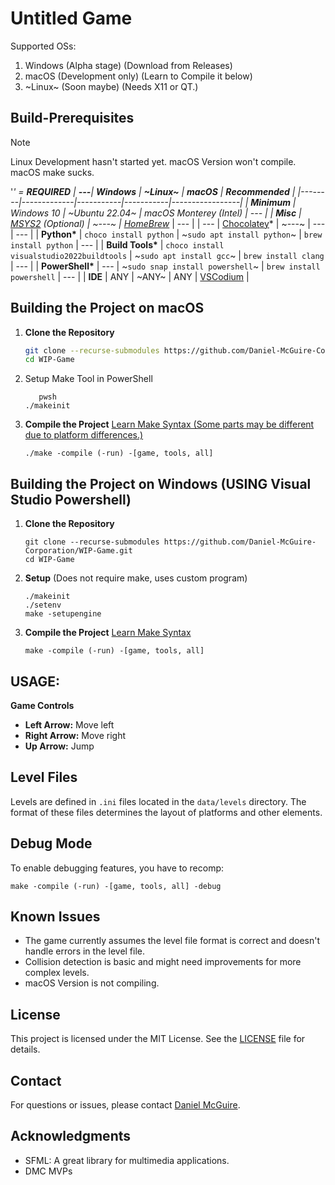 
# Untitled Game

Supported OSs:
1. Windows (Alpha stage) (Download from Releases)
2. macOS (Development only) (Learn to Compile it below)
3. ~Linux~ (Soon maybe) (Needs X11 or QT.)


## Build-Prerequisites

> [!NOTE]
>
> Linux Development hasn't started yet. macOS Version won't compile. macOS make sucks.

'*' = **REQUIRED**
| **---**| **Windows** | **~Linux~** | **macOS** | **Recommended** |
|--------|-------------|-----------|-----------|-----------------|
| **Minimum** | Windows 10 | ~Ubuntu 22.04~ | macOS Monterey (Intel) | --- |
| **Misc** | [MSYS2](https://github.com/msys2/msys2-installer/releases/download/2024-07-27/msys2-x86_64-20240727.exe) (Optional) | ~---~ | [HomeBrew](https://github.com/Homebrew/brew/releases/download/4.3.23/Homebrew-4.3.23.pkg)* | --- |
| --- | [Chocolatey](https://chocolatey.org/install)* | ~---~ | --- | --- |
| **Python\*** | `choco install python` | ~`sudo apt install python`~ | `brew install python` | --- |
| **Build Tools\*** | `choco install visualstudio2022buildtools` | ~`sudo apt install gcc`~ | `brew install clang` | --- |
| **PowerShell\*** | --- | ~`sudo snap install powershell`~ | `brew install powershell` | --- |
| **IDE** | ANY | ~ANY~ | ANY | [VSCodium](https://vscodium.com) |


## Building the Project on macOS
1. **Clone the Repository**
   ```bash
   git clone --recurse-submodules https://github.com/Daniel-McGuire-Corporation/WIP-Game.git
   cd WIP-Game
   ```
2. Setup Make Tool in PowerShell
   ```pwsh
      pwsh
   ./makeinit
   ```
3. **Compile the Project** [Learn Make Syntax (Some parts may be different due to platform differences.)](https://github.com/Daniel-McGuire-Corporation/WIP-Game/wiki/Make-Guide)
   ```pwsh
   ./make -compile (-run) -[game, tools, all]
   ```

## Building the Project on Windows (USING Visual Studio Powershell)

1. **Clone the Repository**

   ```pwsh
   git clone --recurse-submodules https://github.com/Daniel-McGuire-Corporation/WIP-Game.git
   cd WIP-Game
   ```
   
2. **Setup** (Does not require make, uses custom program)
   ```pwsh
   ./makeinit
   ./setenv
   make -setupengine
   ```


3. **Compile the Project** [Learn Make Syntax](https://github.com/Daniel-McGuire-Corporation/WIP-Game/wiki/Make-Guide)
   ```pwsh
   make -compile (-run) -[game, tools, all]
   ```
## USAGE:

**Game Controls**

   - **Left Arrow:** Move left
   - **Right Arrow:** Move right
   - **Up Arrow:** Jump

## Level Files

Levels are defined in `.ini` files located in the `data/levels` directory. The format of these files determines the layout of platforms and other elements.

## Debug Mode

To enable debugging features, you have to recomp:

```pwsh
make -compile (-run) -[game, tools, all] -debug
```

## Known Issues

- The game currently assumes the level file format is correct and doesn't handle errors in the level file.
- Collision detection is basic and might need improvements for more complex levels.
- macOS Version is not compiling.

## License

This project is licensed under the MIT License. See the [LICENSE](LICENSE) file for details.

## Contact

For questions or issues, please contact [Daniel McGuire](mailto:danielmcguire23@icloud.com).

## Acknowledgments

- SFML: A great library for multimedia applications.
- DMC MVPs

